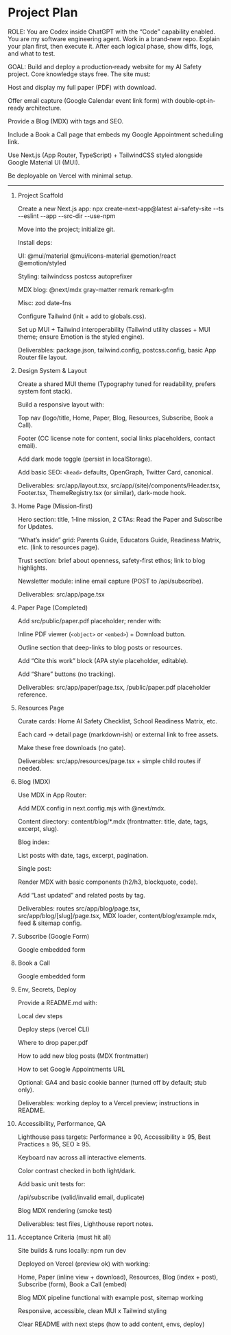 # Project Plan

ROLE: You are Codex inside ChatGPT with the “Code” capability enabled. You are my software engineering agent. Work in a brand‑new repo. Explain your plan first, then execute it. After each logical phase, show diffs, logs, and what to test.

GOAL: Build and deploy a production‑ready website for my AI Safety project. Core knowledge stays free. The site must:

Host and display my full paper (PDF) with download.

Offer email capture (Google Calendar event link form) with double‑opt‑in-ready architecture.

Provide a Blog (MDX) with tags and SEO.

Include a Book a Call page that embeds my Google Appointment scheduling link.

Use Next.js (App Router, TypeScript) + TailwindCSS styled alongside Google Material UI (MUI).

Be deployable on Vercel with minimal setup.

---

1) Project Scaffold

    Create a new Next.js app: npx create-next-app@latest ai-safety-site --ts --eslint --app --src-dir --use-npm

    Move into the project; initialize git.

    Install deps:

    UI: @mui/material @mui/icons-material @emotion/react @emotion/styled

    Styling: tailwindcss postcss autoprefixer

    MDX blog: @next/mdx gray-matter remark remark-gfm

    Misc: zod date-fns

    Configure Tailwind (init + add to globals.css).

    Set up MUI + Tailwind interoperability (Tailwind utility classes + MUI theme; ensure Emotion is the styled engine).

    Deliverables: package.json, tailwind.config, postcss.config, basic App Router file layout.

2) Design System & Layout

    Create a shared MUI theme (Typography tuned for readability, prefers system font stack).

    Build a responsive layout with:

    Top nav (logo/title, Home, Paper, Blog, Resources, Subscribe, Book a Call).

    Footer (CC license note for content, social links placeholders, contact email).

    Add dark mode toggle (persist in localStorage).

    Add basic SEO: `<head>` defaults, OpenGraph, Twitter Card, canonical.

    Deliverables: src/app/layout.tsx, src/app/(site)/components/Header.tsx, Footer.tsx, ThemeRegistry.tsx (or similar), dark-mode hook.

3) Home Page (Mission-first)

    Hero section: title, 1‑line mission, 2 CTAs: Read the Paper and Subscribe for Updates.

    “What’s inside” grid: Parents Guide, Educators Guide, Readiness Matrix, etc. (link to resources page).

    Trust section: brief about openness, safety-first ethos; link to blog highlights.

    Newsletter module: inline email capture (POST to /api/subscribe).

    Deliverables: src/app/page.tsx

4) Paper Page (Completed)

    Add src/public/paper.pdf placeholder; render with:

    Inline PDF viewer (`<object>` or `<embed>`) + Download button.

    Outline section that deep-links to blog posts or resources.

    Add “Cite this work” block (APA style placeholder, editable).

    Add “Share” buttons (no tracking).

    Deliverables: src/app/paper/page.tsx, /public/paper.pdf placeholder reference.

5) Resources Page

    Curate cards: Home AI Safety Checklist, School Readiness Matrix, etc.

    Each card → detail page (markdown‑ish) or external link to free assets.

    Make these free downloads (no gate).

    Deliverables: src/app/resources/page.tsx + simple child routes if needed.

6) Blog (MDX)

    Use MDX in App Router:

    Add MDX config in next.config.mjs with @next/mdx.

    Content directory: content/blog/*.mdx (frontmatter: title, date, tags, excerpt, slug).

    Blog index:

    List posts with date, tags, excerpt, pagination.

    Single post:

    Render MDX with basic components (h2/h3, blockquote, code).

    Add “Last updated” and related posts by tag.

    Deliverables: routes src/app/blog/page.tsx, src/app/blog/[slug]/page.tsx, MDX loader, content/blog/example.mdx, feed & sitemap config.

7) Subscribe (Google Form)

   Google embedded form

8) Book a Call

    Google embedded form

9) Env, Secrets, Deploy

    Provide a README.md with:

    Local dev steps

    Deploy steps (vercel CLI)

    Where to drop paper.pdf

    How to add new blog posts (MDX frontmatter)

    How to set Google Appointments URL

    Optional: GA4 and basic cookie banner (turned off by default; stub only).

    Deliverables: working deploy to a Vercel preview; instructions in README.

10) Accessibility, Performance, QA

    Lighthouse pass targets: Performance ≥ 90, Accessibility ≥ 95, Best Practices ≥ 95, SEO ≥ 95.

    Keyboard nav across all interactive elements.

    Color contrast checked in both light/dark.

    Add basic unit tests for:

    /api/subscribe (valid/invalid email, duplicate)

    Blog MDX rendering (smoke test)

    Deliverables: test files, Lighthouse report notes.

11) Acceptance Criteria (must hit all)

    Site builds & runs locally: npm run dev

    Deployed on Vercel (preview ok) with working:

    Home, Paper (inline view + download), Resources, Blog (index + post), Subscribe (form), Book a Call (embed)

    Blog MDX pipeline functional with example post,  sitemap working

    Responsive, accessible, clean MUI x Tailwind styling

    Clear README with next steps (how to add content, envs, deploy)
